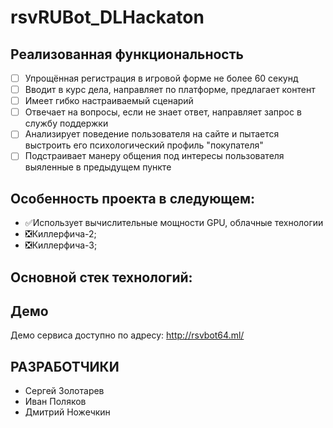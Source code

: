 # rsvRUBot_DLHackaton
## Реализованная функциональность
- [ ] Упрощённая регистрация в игровой форме не более 60 секунд
- [ ] Вводит в курс дела, направляет по платформе, предлагает контент
- [ ] Имеет гибко настраиваемый сценарий
- [ ] Отвечает на вопросы, если не знает ответ, направляет запрос в службу поддержки
- [ ] Анализирует поведение пользователя на сайте и пытается выстроить его психологический профиль "покупателя"
- [ ] Подстраивает манеру общения под интересы пользователя выяленные в предыдущем пункте
## Особенность проекта в следующем:
- ✅Использует вычислительные мощности GPU, облачные технологии
- ❎Киллерфича-2;
- ❎Киллерфича-3;
## Основной стек технологий:
## Демо
Демо сервиса доступно по адресу: http://rsvbot64.ml/



## РАЗРАБОТЧИКИ

- Сергей Золотарев
- Иван Поляков
- Дмитрий Ножечкин
